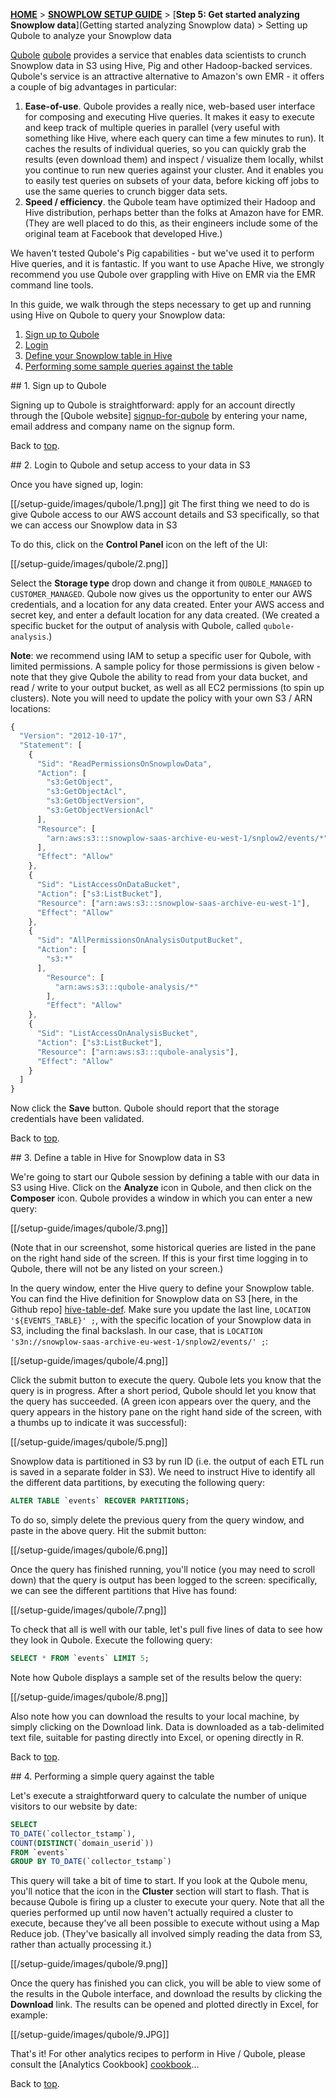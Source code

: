 <a name="top" />

[**HOME**](Home) > [**SNOWPLOW SETUP GUIDE**](Setting-up-Snowplow) > [**Step 5: Get started analyzing Snowplow data**](Getting started analyzing Snowplow data) > Setting up Qubole to analyze your Snowplow data 

[Qubole] [qubole] provides a service that enables data scientists to crunch Snowplow data in S3 using Hive, Pig and other Hadoop-backed services. Qubole's service is an attractive alternative to Amazon's own EMR - it offers a couple of big advantages in particular:

1. **Ease-of-use**. Qubole provides a really nice, web-based user interface for composing and executing Hive queries. It makes it easy to execute and keep track of multiple queries in parallel (very useful with something like Hive, where each query can time a few minutes to run). It caches the results of individual queries, so you can quickly grab the results (even download them) and inspect / visualize them locally, whilst you continue to run new queries against your cluster. And it enables you to easily test queries on subsets of your data, before kicking off jobs to use the same queries to crunch bigger data sets.
2. **Speed / efficiency**. the Qubole team have optimized their Hadoop and Hive distribution, perhaps better than the folks at Amazon have for EMR. (They are well placed to do this, as their engineers include some of the original team at Facebook that developed Hive.)

We haven't tested Qubole's Pig capabilities - but we've used it to perform Hive queries, and it is fantastic. If you want to use Apache Hive, we strongly recommend you use Qubole over grappling with Hive on EMR via the EMR command line tools.

In this guide, we walk through the steps necessary to get up and running using Hive on Qubole to query your Snowplow data:

1. [Sign up to Qubole](#sign-up)
2. [Login](#login)
3. [Define your Snowplow table in Hive](#define-table)
4. [Performing some sample queries against the table](#queries)

<a name="sign-up" />
## 1. Sign up to Qubole

Signing up to Qubole is straightforward: apply for an account directly through the [Qubole website] [signup-for-qubole] by entering your name, email address and company name on the signup form.

Back to [top](#top).

<a name="login" />
## 2. Login to Qubole and setup access to your data in S3

Once you have signed up, login:

[[/setup-guide/images/qubole/1.png]]
git 
The first thing we need to do is give Qubole access to our AWS account details and S3 specifically, so that we can access our Snowplow data in S3

To do this, click on the **Control Panel** icon on the left of the UI:

[[/setup-guide/images/qubole/2.png]]

Select the **Storage type** drop down and change it from `QUBOLE_MANAGED` to `CUSTOMER_MANAGED`. Qubole now gives us the opportunity to enter our AWS credentials, and a location for any data created. Enter your AWS access and secret key, and enter a default location for any data created. (We created a specific bucket for the output of analysis with Qubole, called `qubole-analysis`.)

**Note**: we recommend using IAM to setup a specific user for Qubole, with limited permissions. A sample policy for those permissions is given below - note that they give Qubole the ability to read from your data bucket, and read / write to your output bucket, as well as all EC2 permissions (to spin up clusters). Note you will need to update the policy with your own S3 / ARN locations:

```javascript
{
  "Version": "2012-10-17",
  "Statement": [
    {
      "Sid": "ReadPermissionsOnSnowplowData",
      "Action": [
        "s3:GetObject",
        "s3:GetObjectAcl",
        "s3:GetObjectVersion",
        "s3:GetObjectVersionAcl"      
      ],
      "Resource": [
        "arn:aws:s3:::snowplow-saas-archive-eu-west-1/snplow2/events/*"
      ],
      "Effect": "Allow"
    },
    {
      "Sid": "ListAccessOnDataBucket",
      "Action": ["s3:ListBucket"],
      "Resource": ["arn:aws:s3:::snowplow-saas-archive-eu-west-1"],
      "Effect": "Allow"
    },
    {
      "Sid": "AllPermissionsOnAnalysisOutputBucket",
      "Action": [
        "s3:*"
      ],
        "Resource": [
          "arn:aws:s3:::qubole-analysis/*"
        ],
        "Effect": "Allow"
    },
    {
      "Sid": "ListAccessOnAnalysisBucket",
      "Action": ["s3:ListBucket"],
      "Resource": ["arn:aws:s3:::qubole-analysis"],
      "Effect": "Allow"
    }  
  ]
}
```

Now click the **Save** button. Qubole should report that the storage credentials have been validated.

Back to [top](#top).

<a name="define-table" />
## 3. Define a table in Hive for Snowplow data in S3

We're going to start our Qubole session by defining a table with our data in S3 using Hive. Click on the **Analyze** icon in Qubole, and then click on the **Composer** icon. Qubole provides a window in which you can enter a new query:

[[/setup-guide/images/qubole/3.png]]

(Note that in our screenshot, some historical queries are listed in the pane on the right hand side of the screen. If this is your first time logging in to Qubole, there will not be any listed on your screen.)

In the query window, enter the Hive query to define your Snowplow table. You can find the Hive definition for Snowplow data on S3 [here, in the Github repo] [hive-table-def]. Make sure you update the last line, `LOCATION '${EVENTS_TABLE}' ;`, with the specific location of your Snowplow data in S3, including the final backslash. In our case, that is `LOCATION 's3n://snowplow-saas-archive-eu-west-1/snplow2/events/' ;`:

[[/setup-guide/images/qubole/4.png]]

Click the submit button to execute the query. Qubole lets you know that the query is in progress. After a short period, Qubole should let you know that the query has succeeded. (A green icon appears over the query, and the query appears in the history pane on the right hand side of the screen, with a thumbs up to indicate it was successful):

[[/setup-guide/images/qubole/5.png]]

Snowplow data is partitioned in S3 by run ID (i.e. the output of each ETL run is saved in a separate folder in S3). We need to instruct Hive to identify all the different data partitions, by executing the following query:

```sql 
ALTER TABLE `events` RECOVER PARTITIONS;
```

To do so, simply delete the previous query from the query window, and paste in the above query. Hit the submit button:

[[/setup-guide/images/qubole/6.png]]

Once the query has finished running, you'll notice (you may need to scroll down) that the query is output has been logged to the screen: specifically, we can see the different partitions that Hive has found:

[[/setup-guide/images/qubole/7.png]]

To check that all is well with our table, let's pull five lines of data to see how they look in Qubole. Execute the following query:

```sql
SELECT * FROM `events` LIMIT 5;
```

Note how Qubole displays a sample set of the results below the query:

[[/setup-guide/images/qubole/8.png]]

Also note how you can download the results to your local machine, by simply clicking on the Download link. Data is downloaded as a tab-delimited text file, suitable for pasting directly into Excel, or opening directly in R.

Back to [top](#top).

<a name="queries" />
## 4. Performing a simple query against the table

Let's execute a straightforward query to calculate the number of unique visitors to our website by date:

```sql
SELECT
TO_DATE(`collector_tstamp`),
COUNT(DISTINCT(`domain_userid`)) 
FROM `events`
GROUP BY TO_DATE(`collector_tstamp`)
```

This query will take a bit of time to start. If you look at the Qubole menu, you'll notice that the icon in the **Cluster** section will start to flash. That is because Qubole is firing up a cluster to execute your query. Note that all the queries performed up until now haven't actually required a cluster to execute, because they've all been possible to execute without using a Map Reduce job. (They've basically all involved simply reading the data from S3, rather than actually processing it.)

[[/setup-guide/images/qubole/9.png]]

Once the query has finished you can click, you will be able to view some of the results in the Qubole interface, and download the results by clicking the **Download** link. The results can be opened and plotted directly in Excel, for example:

[[/setup-guide/images/qubole/9.JPG]]

That's it! For other analytics recipes to perform in Hive / Qubole, please consult the [Analytics Cookbook] [cookbook]...

Back to [top](#top).



[qubole]: http://www.qubole.com/
[signup-for-qubole]: http://info.qubole.com/free-account
[hive-table-def]: https://github.com/snowplow/snowplow/blob/master/4-storage/hive-storage/hiveql/table-def.q
[cookbook]: http://snowplowanalytics.com/analytics/index.html